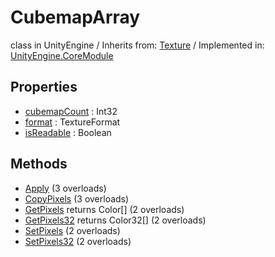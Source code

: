 # CubemapArray
class in UnityEngine
 / Inherits from: <a href="https://docs.unity3d.com/6000.2/Documentation/ScriptReference/Texture.html">Texture</a> / Implemented in: <a href="https://docs.unity3d.com/6000.2/Documentation/ScriptReference/UnityEngine.CoreModule.html">UnityEngine.CoreModule</a>

## Properties
- <a href="https://docs.unity3d.com/6000.2/Documentation/ScriptReference/CubemapArray-cubemapCount.html">cubemapCount</a> : Int32
- <a href="https://docs.unity3d.com/6000.2/Documentation/ScriptReference/CubemapArray-format.html">format</a> : TextureFormat
- <a href="https://docs.unity3d.com/6000.2/Documentation/ScriptReference/CubemapArray-isReadable.html">isReadable</a> : Boolean

## Methods
- <a href="https://docs.unity3d.com/6000.2/Documentation/ScriptReference/CubemapArray.Apply.html">Apply</a> (3 overloads)
- <a href="https://docs.unity3d.com/6000.2/Documentation/ScriptReference/CubemapArray.CopyPixels.html">CopyPixels</a> (3 overloads)
- <a href="https://docs.unity3d.com/6000.2/Documentation/ScriptReference/CubemapArray.GetPixels.html">GetPixels</a> returns Color[] (2 overloads)
- <a href="https://docs.unity3d.com/6000.2/Documentation/ScriptReference/CubemapArray.GetPixels32.html">GetPixels32</a> returns Color32[] (2 overloads)
- <a href="https://docs.unity3d.com/6000.2/Documentation/ScriptReference/CubemapArray.SetPixels.html">SetPixels</a> (2 overloads)
- <a href="https://docs.unity3d.com/6000.2/Documentation/ScriptReference/CubemapArray.SetPixels32.html">SetPixels32</a> (2 overloads)
